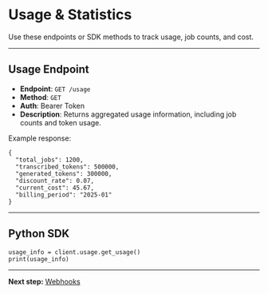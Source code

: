 # Usage & Statistics

Use these endpoints or SDK methods to track usage, job counts, and cost.

---

## Usage Endpoint

- **Endpoint**: `GET /usage`  
- **Method**: `GET`  
- **Auth**: Bearer Token 
- **Description**: Returns aggregated usage information, including job counts and token usage.

Example response:

    {
      "total_jobs": 1200,
      "transcribed_tokens": 500000,
      "generated_tokens": 300000,
      "discount_rate": 0.07,
      "current_cost": 45.67,
      "billing_period": "2025-01"
    }

---

## Python SDK

    usage_info = client.usage.get_usage()
    print(usage_info)

---

**Next step:** [Webhooks](webhook-management.md)